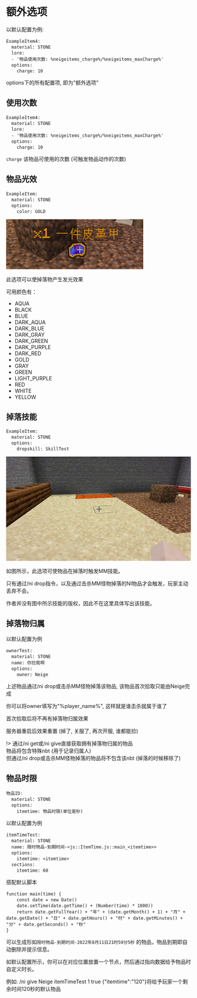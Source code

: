# 额外选项

以默认配置为例:

```
ExampleItem4:
  material: STONE
  lore:
  - '物品使用次数: %neigeitems_charge%/%neigeitems_maxCharge%'
  options:
    charge: 10
```

options下的所有配置项, 即为"额外选项"

## 使用次数

```
ExampleItem4:
  material: STONE
  lore:
  - '物品使用次数: %neigeitems_charge%/%neigeitems_maxCharge%'
  options:
    charge: 10
```

`charge` 该物品可使用的次数 (可触发物品动作的次数)

## 物品光效

```
ExampleItem:
  material: STONE
  options:
    color: GOLD
```

![](_images/物品光效.png)

此选项可以使掉落物产生发光效果

可用颜色有：

* AQUA
* BLACK
* BLUE
* DARK\_AQUA
* DARK\_BLUE
* DARK\_GRAY
* DARK\_GREEN
* DARK\_PURPLE
* DARK\_RED
* GOLD
* GRAY
* GREEN
* LIGHT\_PURPLE
* RED
* WHITE
* YELLOW

## 掉落技能

```
ExampleItem:
  material: STONE
  options:
    dropskill: SkillTest
```

![](_images/掉落技能.gif)

如图所示，此选项可使物品在掉落时触发MM技能。

只有通过/ni drop指令，以及通过击杀MM怪物掉落的NI物品才会触发，玩家主动丢弃不会。

作者并没有图中所示技能的版权，因此不在这里具体写出该技能。

## 掉落物归属

以默认配置为例

```
ownerTest:
  material: STONE
  name: 你捡我啊
  options:
    owner: Neige
```

上述物品通过/ni drop或击杀MM怪物掉落该物品, 该物品首次拾取只能由Neige完成

你可以将owner填写为"%player\_name%", 这样就是谁击杀就属于谁了

首次拾取后将不再有掉落物归属效果

服务器重启后效果重置 (掉了, 关服了, 再次开服, 谁都能捡)

!> 通过/ni get或/ni give直接获取拥有掉落物归属的物品
<br />物品将包含特殊nbt (用于记录归属人)
<br />但通过/ni drop或击杀MM怪物掉落的物品将不包含该nbt (掉落的时候移除了)

## 物品时限

```
物品ID:
  material: STONE
  options:
    itemtime: 物品时限(单位是秒)
```

以默认配置为例

```
itemTimeTest:
  material: STONE
  name: 限时物品-到期时间-<js::ItemTime.js::main_<itemtime>>
  options:
    itemtime: <itemtime>
  sections:
    itemtime: 60
```

搭配默认脚本

```
function main(time) {
    const date = new Date()
    date.setTime(date.getTime() + (Number(time) * 1000))
    return date.getFullYear() + "年" + (date.getMonth() + 1) + "月" + date.getDate() + "日" + date.getHours() + "时" + date.getMinutes() + "分" + date.getSeconds() + "秒"
}
```

可以生成形如`限时物品-到期时间-2022年8月11日21时59分5秒` 的物品，物品到期即自动删除并提示信息。

如默认配置所示，你可以在对应位置放置一个节点，然后通过指向数据给予物品时自定义时长。

例如: /ni give Neige itemTimeTest 1 true {"itemtime":"120"}将给予玩家一个剩余时间120秒的默认物品
